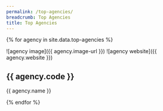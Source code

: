 ```yaml
---
permalink: /top-agencies/
breadcrumb: Top Agencies
title: Top Agencies
---
```



{% for agency in site.data.top-agencies %}

  ![agency image]({{ agency.image-url }})
  ![agency website]({{ agency.website }}) 
  <h2>{{ agency.code }}</h2> 
  <p>{{ agency.name }}</p>

{% endfor %}

